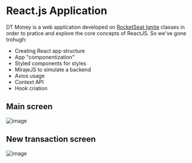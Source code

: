 # React.js Application
DT Money is a web application developed on [RocketSeat Ignite](https://www.rocketseat.com.br/ignite) classes in order to pratice and explore the core concepts of ReactJS.
So we've gone trohugh: 
- Creating React app structure
- App "componentization"
- Styled components for styles
- MirajeJS to simulate a backend
- Axios usage
- Context API
- Hook criation

## Main screen
![image](https://user-images.githubusercontent.com/80067033/165349455-252670e5-e5b8-47e7-8442-53b4c4dce535.png)

## New transaction screen
![image](https://user-images.githubusercontent.com/80067033/165349562-ce4ed939-5d44-4aa4-85af-37e3d2952e93.png)



